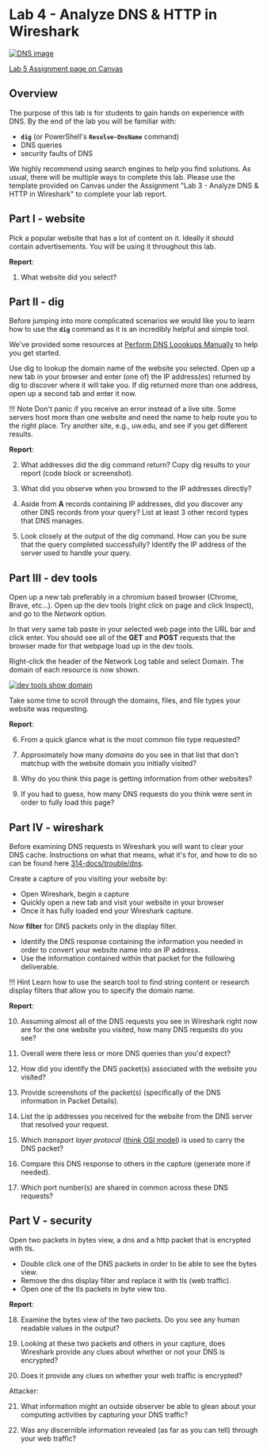 # Lab 4 - Analyze DNS & HTTP in Wireshark
[![DNS image](https://www.elegantthemes.com/blog/wp-content/uploads/2018/03/what-is-dns.png)](https://www.elegantthemes.com/blog/wp-content/uploads/2018/03/what-is-dns.png)

[Lab 5 Assignment page on Canvas](https://canvas.uw.edu/courses/1373089/assignments/5369618)

## Overview

The purpose of this lab is for students to gain hands on experience with DNS. By the end of the lab you will be familiar with:

- **`dig`** (or PowerShell's **`Resolve-DnsName`** command)
- DNS queries
- security faults of DNS

We highly recommend using search engines to help you find solutions. As usual, there will be multiple ways to complete this lab. Please use the template provided on Canvas under the Assignment "Lab 3 - Analyze DNS & HTTP in Wireshark" to complete your lab report.



## Part I - website
Pick a popular website that has a lot of content on it. Ideally it should contain advertisements. You will be using it throughout this lab.

**Report**: 

1. What website did you select?

## Part II - dig
Before jumping into more complicated scenarios we would like you to learn how to use the **`dig`** command as it is an incredibly helpful and simple tool.

We've provided some resources at <a href="/resources/dns-clients/#perform-dns-lookups-manually" target="_blank">Perform DNS Loookups Manually</a> to help you get started.

Use dig to lookup the domain name of the website you selected. Open up a new tab in your browser and enter (one of) the IP address(es) returned by dig to discover where it will take you. If dig returned more than one address, open up a second tab and enter it now.

!!! Note 
    Don't panic if you receive an error instead of a live site. Some servers host more than one website and need the name to help route you to the right place. Try another site, e.g., uw.edu, and see if you get different results.

**Report**: 

2. What addresses did the dig command return? Copy dig results to your report (code block or screenshot).

1. What did you observe when you browsed to the IP addresses directly?

1. Aside from **A** records containing IP addresses, did you discover any other DNS records from your query? List at least 3 other record types that DNS manages.

1. Look closely at the output of the dig command. How can you be sure that the query completed successfully? Identify the IP address of the server used to handle your query.


## Part III - dev tools
Open up a new tab preferably in a chromium based browser (Chrome, Brave, etc...). Open up the dev tools (right click on page and click Inspect), and go to the *Network* option. 

In that very same tab paste in your selected web page into the URL bar and click enter. You should see all of the **GET** and **POST** requests that the browser made for that webpage load up in the dev tools.

Right-click the header of the Network Log table and select Domain. The domain of each resource is now shown.

[![dev tools show domain](https://developers.google.com/web/tools/chrome-devtools/network/imgs/tutorial/domain.png)](https://developers.google.com/web/tools/chrome-devtools/network/imgs/tutorial/domain.png)


Take some time to scroll through the domains, files, and file types your website was requesting.

**Report**: 

6. From a quick glance what is the most common file type requested?

1. Approximately how many *domains* do you see in that list that don't matchup with the website domain you initially visited?

1. Why do you think this page is getting information from other websites?

1. If you had to guess, how many DNS requests do you think were sent in order to fully load this page?



## Part IV - wireshark
Before examining DNS requests in Wireshark you will want to clear your DNS cache. Instructions on what that means, what it's for, and how to do so can be found here [314-docs/trouble/dns](https://bwalchen.github.io/314-docs/trouble/dns/#clear-dns-cache).


Create a capture of you visiting your website by: 

* Open Wireshark, begin a capture
* Quickly open a new tab and visit your website in your browser
* Once it has fully loaded end your Wireshark capture.

Now **filter** for DNS packets only in the display filter.

* Identify the DNS response containing the information you needed in order to convert your website name into an IP address.
* Use the information contained within that packet for the following deliverable.


!!! Hint
    Learn how to use the search tool to find string content or research display filters that allow you to specify the domain name.

**Report**: 

10. Assuming almost all of the DNS requests you see in Wireshark right now are for the one website you visited, how many DNS requests do you see? 

1. Overall were there less or more DNS queries than you'd expect?

1. How did you identify the DNS packet(s) associated with the website you visited?

1. Provide screenshots of the packet(s) (specifically of the DNS information in Packet Details).

1. List the ip addresses you received for the website from the DNS server that resolved your request.

1. Which *transport layer protocol* ([think OSI model](https://bwalchen.github.io/314-docs/course-prep/osi/)) is used to carry the DNS packet?

1. Compare this DNS response to others in the capture (generate more if needed).

1. Which port number(s) are shared in common across these DNS requests?



## Part V - security
Open two packets in bytes view, a dns and a http packet that is encrypted with tls.

* Double click one of the DNS packets in order to be able to see the bytes view. 
* Remove the dns display filter and replace it with tls (web traffic). 
* Open one of the tls packets in byte view too.

**Report**: 

18. Examine the bytes view of the two packets. Do you see any human
    readable values in the output?

1. Looking at these two packets and others in your capture, does Wireshark provide any clues about whether or not your DNS is encrypted?

1. Does it provide any clues on whether your web traffic is encrypted?

Attacker:

21. What information might an outside observer be able to glean about your computing activities by capturing your DNS traffic?

1. Was any discernible information revealed (as far as you can tell) through your web traffic?